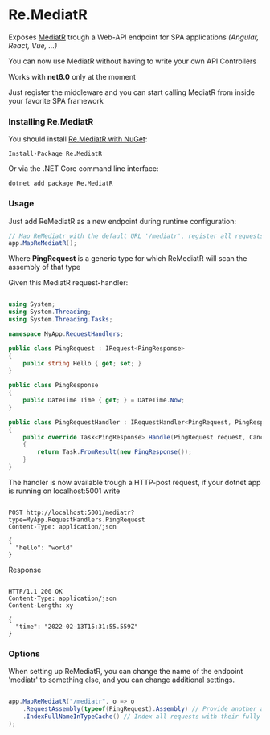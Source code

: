 Re.MediatR
==========

Exposes [MediatR](https://github.com/jbogard/MediatR) trough a Web-API endpoint for SPA applications *(Angular, React, Vue, ...)*

You can now use MediatR without having to write your own API Controllers

Works with **net6.0** only at the moment

Just register the middleware and you can start calling MediatR from inside your favorite SPA framework

### Installing Re.MediatR

You should install [Re.MediatR with NuGet](https://www.nuget.org/packages/Re.MediatR):

    Install-Package Re.MediatR

Or via the .NET Core command line interface:

    dotnet add package Re.MediatR

### Usage

Just add ReMediatR as a new endpoint during runtime configuration:

```C#
// Map ReMediatr with the default URL '/mediatr', register all requests in the current executing assembly
app.MapReMediatR();
```

Where **PingRequest** is a generic type for which ReMediatR will scan the assembly of that type

Given this MediatR request-handler:

```C#

using System;
using System.Threading;
using System.Threading.Tasks;

namespace MyApp.RequestHandlers;

public class PingRequest : IRequest<PingResponse>
{
    public string Hello { get; set; }
}

public class PingResponse
{
    public DateTime Time { get; } = DateTime.Now;
}

public class PingRequestHandler : IRequestHandler<PingRequest, PingResponse>
{
    public override Task<PingResponse> Handle(PingRequest request, CancellationToken token)
    {
        return Task.FromResult(new PingResponse());
    }
}
```

The handler is now available trough a HTTP-post request, if your dotnet app is running on localhost:5001 write

```http

POST http://localhost:5001/mediatr?type=MyApp.RequestHandlers.PingRequest
Content-Type: application/json

{
  "hello": "world"
}
```

Response

```http

HTTP/1.1 200 OK
Content-Type: application/json
Content-Length: xy

{
  "time": "2022-02-13T15:31:55.559Z"
}
```

### Options

When setting up ReMediatR, you can change the name of the endpoint 'mediatr' to something else, and you can change additional settings.

```C#

app.MapReMediatR("/mediatr", o => o
    .RequestAssembly(typeof(PingRequest).Assembly) // Provide another assembly that contains the requests
    .IndexFullNameInTypeCache() // Index all requests with their fully qualified type name, including the namespace
);
```